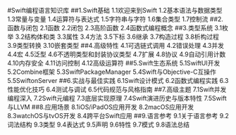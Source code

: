 #Swift编程语言知识库
##1.Swift基础
1.1欢迎来到Swift
1.2基本语法与数据类型
1.3常量与变量
1.4运算符与表达式
1.5字符串与字符
1.6集合类型
1.7控制流
##2.函数与闭包
2.1函数
2.2闭包
2.3高阶函数
2.4函数式编程概念
##3.类型系统
3.1枚举
3.2结构体和类
3.3属性
3.4方法
3.5下标
3.6继承
3.7构造过程
3.8析构过程
3.9类型转换
3.10嵌套类型
##4.高级特性
4.1可选链式调用
4.2错误处理
4.3并发
4.4宏
4.5泛型
4.6不透明类型和封装协议类型
4.7扩展
4.8协议
4.9自动引用计数
4.10内存安全
4.11访问控制
4.12高级运算符
##5.Swift生态系统
5.1SwiftUI开发
5.2Combine框架
5.3SwiftPackageManager
5.4Swift与Objective-C互操作
5.5SwiftonServer
##6.实战与最佳实践
6.1Swift设计模式
6.2函数式编程实践
6.3性能优化技巧
6.4测试与调试
6.5代码规范与风格指南
##7.高级主题
7.1Swift并发编程深入
7.2Swift元编程
7.3底层实现原理
7.4Swift演进历史与版本特性
7.5Swift与LLVM
##8.应用场景
8.1iOS/iPadOS应用开发
8.2macOS应用开发
8.3watchOS与tvOS开发
8.4跨平台Swift应用
##9.语言参考
9.1关于语言参考
9.2词法结构
9.3类型
9.4表达式
9.5声明
9.6特性
9.7模式
9.8语法总结